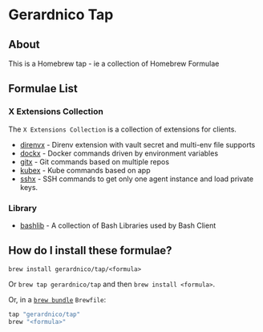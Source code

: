 # Gerardnico Tap

## About

This is a Homebrew tap - ie a collection of Homebrew Formulae

## Formulae List

### X Extensions Collection

The `X Extensions Collection` is a collection of extensions for clients.

* [direnvx](https://github.com/gerardnico/direnv-x) - Direnv extension with vault secret and multi-env file supports
* [dockx](https://github.com/gerardnico/dock-x) - Docker commands driven by environment variables
* [gitx](https://github.com/gerardnico/git-x) - Git commands based on multiple repos
* [kubex](https://github.com/gerardnico/kube-x) - Kube commands based on app
* [sshx](https://github.com/gerardnico/ssh-x) - SSH commands to get only one agent instance and load private keys.

### Library

* [bashlib](https://github.com/gerardnico/bash-lib) - A collection of Bash Libraries used by Bash Client

## How do I install these formulae?

`brew install gerardnico/tap/<formula>`

Or `brew tap gerardnico/tap` and then `brew install <formula>`.

Or, in a [`brew bundle`](https://github.com/Homebrew/homebrew-bundle) `Brewfile`:

```ruby
tap "gerardnico/tap"
brew "<formula>"
```

